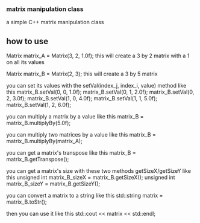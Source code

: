 ### matrix manipulation class
a simple C++ matrix manipulation class

## how to use

Matrix matrix_A = Matrix(3, 2, 1.0f);
this will create a 3 by 2 matrix with a 1 on all its values

Matrix matrix_B = Matrix(2, 3);
this will create a 3 by 5 matrix

you can set its values with the setVal(index_j, index_i, value) method like this
matrix_B.setVal(0, 0, 1.0f);
matrix_B.setVal(0, 1, 2.0f);
matrix_B.setVal(0, 2, 3.0f);
matrix_B.setVal(1, 0, 4.0f);
matrix_B.setVal(1, 1, 5.0f);
matrix_B.setVal(1, 2, 6.0f);

you can multiply a matrix by a value like this
matrix_B = matrix_B.multiplyBy(5.0f);

you can multiply two matrices by a value like this
matrix_B = matrix_B.multiplyBy(matrix_A);

you can get a matrix's transpose like this
matrix_B = matrix_B.getTranspose();

you can get a matrix's size with these two methods getSizeX/getSizeY like this
unsigned int matrix_B_sizeX = matrix_B.getSizeX();
unsigned int matrix_B_sizeY = matrix_B.getSizeY();

you can convert a matrix to a string like this
std::string matrix = matrix_B.toStr();

then you can use it like this
std::cout << matrix << std::endl;
